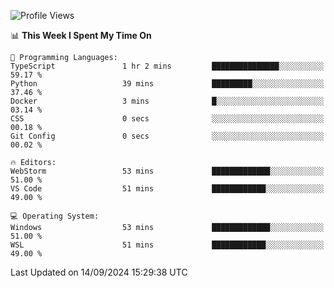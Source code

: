 <!--START_SECTION:waka-->
![Profile Views](http://img.shields.io/badge/Profile%20Views-0-blue)

📊 **This Week I Spent My Time On** 

```text
💬 Programming Languages: 
TypeScript               1 hr 2 mins         ███████████████░░░░░░░░░░   59.17 % 
Python                   39 mins             █████████░░░░░░░░░░░░░░░░   37.46 % 
Docker                   3 mins              █░░░░░░░░░░░░░░░░░░░░░░░░   03.14 % 
CSS                      0 secs              ░░░░░░░░░░░░░░░░░░░░░░░░░   00.18 % 
Git Config               0 secs              ░░░░░░░░░░░░░░░░░░░░░░░░░   00.02 % 

🔥 Editors: 
WebStorm                 53 mins             █████████████░░░░░░░░░░░░   51.00 % 
VS Code                  51 mins             ████████████░░░░░░░░░░░░░   49.00 % 

💻 Operating System: 
Windows                  53 mins             █████████████░░░░░░░░░░░░   51.00 % 
WSL                      51 mins             ████████████░░░░░░░░░░░░░   49.00 % 
```


 Last Updated on 14/09/2024 15:29:38 UTC
<!--END_SECTION:waka-->
